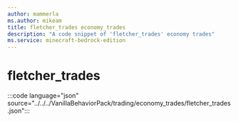 ```yaml
---
author: mammerla
ms.author: mikeam
title: fletcher_trades economy_trades
description: "A code snippet of 'fletcher_trades' economy trades"
ms.service: minecraft-bedrock-edition
---
```


# fletcher_trades

:::code language="json" source="../../../VanillaBehaviorPack/trading/economy_trades/fletcher_trades.json":::
